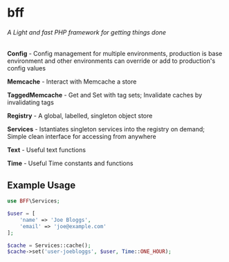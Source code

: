 # bff
###### A Light and fast PHP framework for getting things done

**Config** - Config management for multiple environments, production is base environment and other environments can override or add to production's config values

**Memcache** - Interact with Memcache a store

**TaggedMemcache** - Get and Set with tag sets; Invalidate caches by invalidating tags

**Registry** - A global, labelled, singleton object store

**Services** - Istantiates singleton services into the registry on demand; Simple clean interface for accessing from anywhere

**Text** - Useful text functions

**Time** - Useful Time constants and functions

## Example Usage

```php
use BFF\Services;

$user = [
    'name' => 'Joe Bloggs',
    'email' => 'joe@example.com'
];

$cache = Services::cache();
$cache->set('user-joebloggs', $user, Time::ONE_HOUR);
```
